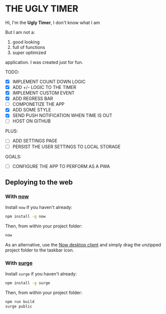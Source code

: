 # THE UGLY TIMER


Hi, I'm the **Ugly Timer**, I don't know what I am

But I am not a:

 1. good looking 
 2. full of functions 
 3. super optimized
 
 application. I was created just for fun.

TODO:

 - [x] IMPLEMENT COUNT DOWN LOGIC
 - [x] ADD +/- LOGIC TO THE TIMER
 - [x] IMPLEMENT CUSTOM EVENT
 - [x] ADD REGRESS BAR
 - [ ] COMPONETIZE THE APP
 - [x] ADD SOME STYLE
 - [x] SEND PUSH NOTIFICATION WHEN TIME IS OUT
 - [ ] HOST ON GITHUB

 PLUS:  
 - [ ] ADD SETTINGS PAGE
 - [ ] PERSIST THE USER SETTINGS TO LOCAL STORAGE

GOALS:
 - [ ] CONFIGURE THE APP TO PERFORM AS A PWA


## Deploying to the web

### With [now](https://zeit.co/now)

Install `now` if you haven't already:

```bash
npm install -g now
```

Then, from within your project folder:

```bash
now
```

As an alternative, use the [Now desktop client](https://zeit.co/download) and simply drag the unzipped project folder to the taskbar icon.

### With [surge](https://surge.sh/)

Install `surge` if you haven't already:

```bash
npm install -g surge
```

Then, from within your project folder:

```bash
npm run build
surge public
```

